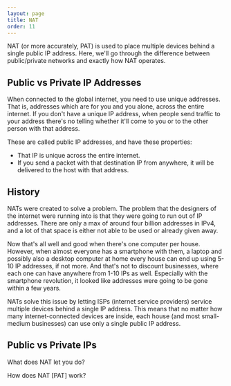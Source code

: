 ```yaml
---
layout: page
title: NAT
order: 11
---
```

NAT (or more accurately, PAT) is used to place multiple devices behind a single public IP address. Here, we'll go through the difference between public/private networks and exactly how NAT operates.


## Public vs Private IP Addresses

When connected to the global internet, you need to use unique addresses. That is, addresses which are for you and you alone, across the entire internet. If you don't have a unique IP address, when people send traffic to your address there's no telling whether it'll come to you or to the other person with that address.

These are called public IP addresses, and have these properties:

* That IP is unique across the entire internet.
* If you send a packet with that destination IP from anywhere, it will be delivered to the host with that address.













## History

NATs were created to solve a problem. The problem that the designers of the internet were running into is that they were going to run out of IP addresses. There are only a max of around four billion addresses in IPv4, and a lot of that space is either not able to be used or already given away.

Now that's all well and good when there's one computer per house. However, when almost everyone has a smartphone with them, a laptop and possibly also a desktop computer at home every house can end up using 5-10 IP addresses, if not more. And that's not to discount businesses, where each one can have anywhere from 1-10 IPs as well. Especially with the smartphone revolution, it looked like addresses were going to be gone within a few years.

NATs solve this issue by letting ISPs (internet service providers) service multiple devices behind a single IP address. This means that no matter how many internet-connected devices are inside, each house (and most small-medium businesses) can use only a single public IP address.







## Public vs Private IPs









What does NAT let you do?

How does NAT [PAT] work?

